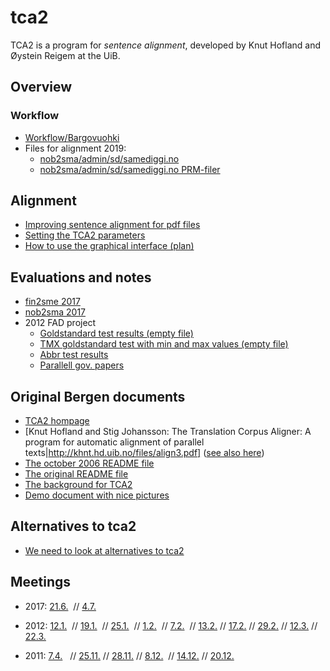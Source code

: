 # tca2

TCA2 is a program for _sentence alignment_, developed by Knut Hofland and Øystein Reigem at the UiB.

## Overview

### Workflow

- [Workflow/Bargovuohki](Bargovuohki.html)
- Files for alignment 2019:
  - [nob2sma/admin/sd/samediggi.no](lists/nobsma_admin_sd_samediggi_no.txt)
  - [nob2sma/admin/sd/samediggi.no PRM-filer](lists/nobsma_admin_sd_samediggi_no_prmfiler.txt)

## Alignment

- [Improving sentence alignment for pdf files](../ling/corpus_improve_alignment.html)
- [Setting the TCA2 parameters](TCA2_parameters.html)
- [How to use the graphical interface (plan)](../ling/corpus_analyze.html)

## Evaluations and notes

- [fin2sme 2017](tca2_tests/fin2smeEvaluation.html)
- [nob2sma 2017](tca2_tests/parallelliseringristen.txt)
- 2012 FAD project
  - [Goldstandard test results (empty file)](../ling/testruns.paragstesting.html)
  - [TMX goldstandard test with min and max values (empty file)](tca2_testruns.paragstesting.html)
  - [Abbr test results](../ling/tca2testing/test_abbr.html)
  - [Parallell gov. papers](../ling/corpus_norwegianwhitepapers.html)

## Original Bergen documents

- [TCA2 hompage](http://gandalf.aksis.uib.no/tca2/)
- [Knut Hofland and Stig Johansson: The Translation Corpus Aligner: A program for automatic alignment of parallel texts|http://khnt.hd.uib.no/files/align3.pdf] ([see also here](page93.pdf))
- [The october 2006 README file](TCA2_readme_061004.txt)
- [The original README file](TCA2_readme.html)
- [The background for TCA2](TCA2_om.pdf)
- [Demo document with nice pictures](TCA2_demo_20050706.pdf)

## Alternatives to tca2

- [We need to look at alternatives to tca2](other_aligners.html)

## Meetings

- 2017: [21.6.](https://divvungiellatekno.github.io/giellalt.uit.no/admin/corpus/Meeting_2017-06-21.html)  //
  [4.7.](https://divvungiellatekno.github.io/giellalt.uit.no/admin/corpus/Meeting_2017-07-04.html)

- 2012:
  [12.1.](https://divvungiellatekno.github.io/giellalt.uit.no/admin/corpus/Meeting_2012-01-12.html)  //
  [19.1.](https://divvungiellatekno.github.io/giellalt.uit.no/admin/corpus/Meeting_2012-01-19.html)  //
  [25.1.](https://divvungiellatekno.github.io/giellalt.uit.no/admin/corpus/Meeting_2012-01-25.html)  //
  [1.2.](https://divvungiellatekno.github.io/giellalt.uit.no/admin/corpus/Meeting_2012-02-01.html)  //
  [7.2.](https://divvungiellatekno.github.io/giellalt.uit.no/admin/corpus/Meeting_2012-02-07.html)  //
  [13.2.](https://divvungiellatekno.github.io/giellalt.uit.no/admin/corpus/Meeting_2012-02-13.html) //
  [17.2.](https://divvungiellatekno.github.io/giellalt.uit.no/admin/corpus/Meeting_2012-02-17.html) //
  [29.2.](https://divvungiellatekno.github.io/giellalt.uit.no/admin/corpus/Meeting_2012-02-29.html) //
  [12.3.](https://divvungiellatekno.github.io/giellalt.uit.no/admin/corpus/Meeting_2012-03-12.html) //
  [22.3.](https://divvungiellatekno.github.io/giellalt.uit.no/admin/corpus/Meeting_2012-03-22.html)
- 2011:
  [7.4.](https://divvungiellatekno.github.io/giellalt.uit.no/admin/corpus/Meeting_2011-04-07.html)   //
  [25.11.](https://divvungiellatekno.github.io/giellalt.uit.no/admin/corpus/Meeting_2011-11-25.html) //
  [28.11.](https://divvungiellatekno.github.io/giellalt.uit.no/admin/corpus/Meeting_2011-11-28.html) //
  [8.12.](https://divvungiellatekno.github.io/giellalt.uit.no/admin/corpus/Meeting_2011-12-08.html)  //
  [14.12.](https://divvungiellatekno.github.io/giellalt.uit.no/admin/corpus/Meeting_2011-12-14.html) //
  [20.12.](https://divvungiellatekno.github.io/giellalt.uit.no/admin/corpus/Meeting_2011-12-20.html)
